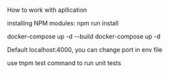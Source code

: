 How to work with apllication

installing NPM modules: npm run install

docker-compose up -d --build
docker-compose up -d

Default localhost:4000, you can change port in env file

use tnpm test command to run unit tests
